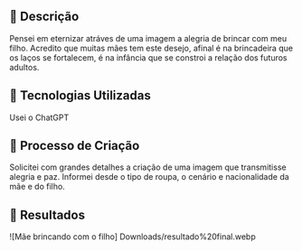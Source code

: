 
## 📒 Descrição
Pensei em eternizar atráves de uma imagem a alegria de brincar com meu filho. Acredito que muitas mães tem este desejo, afinal é na brincadeira que os laços se fortalecem, é na infância que se constroi a relação dos futuros adultos.

## 🤖 Tecnologias Utilizadas
Usei o ChatGPT

## 🧐 Processo de Criação
Solicitei com grandes detalhes a criação de uma imagem que transmitisse alegria e paz. Informei desde o tipo de roupa, o cenário e nacionalidade da mãe e do filho.

## 🚀 Resultados
![Mãe brincando com o filho] Downloads/resultado%20final.webp




